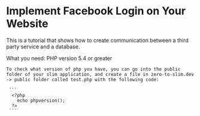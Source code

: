 # Implement Facebook Login on Your Website
This is a tutorial that shows how to create communication between a third party service and a database.

What you need:
  PHP version 5.4 or greater
  
    To check what version of php you have, you can go into the public folder of your slim application, and create a file in zero-to-slim.dev -> public folder called test.php with the following code:

     ``` 
      <?php
        echo phpversion();
      ?>
     ``` 
